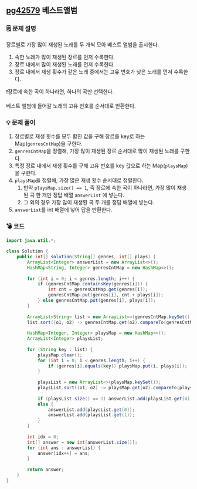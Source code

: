 ## [pg42579](https://school.programmers.co.kr/learn/courses/30/lessons/42579) 베스트앨범

### 🗒️ 문제 설명
장르별로 가장 많이 재생된 노래를 두 개씩 모아 베스트 앨범을 출시한다.
1. 속한 노래가 많이 재생된 장르를 먼저 수록한다.
2. 장르 내에서 많이 재생된 노래를 먼저 수록한다.
3. 장르 내에서 재생 횟수가 같은 노래 중에서는 고유 번호가 낮은 노래를 먼저 수록한다.

❗️장르에 속한 곡이 하나라면, 하나의 곡만 선택한다.

베스트 앨범에 들어갈 노래의 고유 번호를 순서대로 반환한다.
### 💡 문제 풀이
1. 장르별로 재생 횟수를 모두 합친 값을 구해 장르를 key로 하는 Map(`genresCntMap`)을 구한다.
2. `genresCntMap`을 정렬해, 가장 많이 재생된 장르 순서대로 많이 재생된 노래를 구한다.
3. 특정 장르 내에서 재생 횟수를 구해 고유 번호를 key 값으로 하는 Map(`playsMap`)을 구한다.
4. `playsMap`을 정렬해, 가장 많은 재생 횟수 순서대로 정렬한다.
	1. 만약 `playsMap.size() == 1`, 즉 장르에 속한 곡이 하나라면, 가장 많이 재생된 곡 한 개만 정답 배열 `answerList` 에 넣는다.
	2. 그 외의 경우 가장 많이 재생된 곡 두 개를 정답 배열에 넣는다.
5. `answerList`를 int 배열에 넣어 답을 반환한다.

### 💣 코드
```java
import java.util.*;

class Solution {
	public int[] solution(String[] genres, int[] plays) {
		ArrayList<Integer> answerList = new ArrayList<>();
		HashMap<String, Integer> genresCntMap = new HashMap<>();
		
		for (int i = 0; i < genres.length; i++) {
			if (genresCntMap.containsKey(genres[i])) {
				int cnt = genresCntMap.get(genres[i]);
				genresCntMap.put(genres[i], cnt + plays[i]);
			} else genresCntMap.put(genres[i], plays[i]);
		}
		
		ArrayList<String> list = new ArrayList<>(genresCntMap.keySet());
		list.sort((o1, o2) -> genresCntMap.get(o2).compareTo(genresCntMap.get(o1)));
	   
		HashMap<Integer, Integer> playsMap = new HashMap<>();
		ArrayList<Integer> playsList;
		
		for (String key : list) {
			playsMap.clear();
			for (int i = 0; i < genres.length; i++) {
				if (genres[i].equals(key)) playsMap.put(i, plays[i]);
			}
			
			playsList = new ArrayList<>(playsMap.keySet());
			playsList.sort((o1, o2) -> playsMap.get(o2).compareTo(playsMap.get(o1)));
	
			if (playsList.size() == 1) answerList.add(playsList.get(0));
			else {
				answerList.add(playsList.get(0));
				answerList.add(playsList.get(1));
			}
		}
		
		int idx = 0;
		int[] answer = new int[answerList.size()];
		for (int ans : answerList) {
			answer[idx++] = ans;
		}
	
		return answer;
	}
}
```
